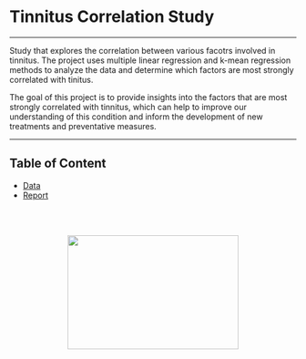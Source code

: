 # Tinnitus Correlation Study

***
Study that explores the correlation between various facotrs involved in tinnitus. The project uses multiple linear regression and k-mean regression methods to analyze the data and determine which factors are most strongly correlated with tinitus.

The goal of this project is to provide insights into the factors that are most strongly correlated with tinnitus, which can help to improve our understanding of this condition and inform the development of new treatments and preventative measures.

***

## Table of Content  

* [Data](https://github.com/soto-sergio/tinnitusFactors/blob/main/data.csv) 
* [Report](https://github.com/soto-sergio/tinnitusFactors/blob/main/report.pdf)  
<br>
<br>

<p align = "center">
  <img src = "https://user-images.githubusercontent.com/104229323/227740862-d5f04988-f547-45a3-a7d2-41637a7dd0cb.png" width =300 height = 200 >
</p>

